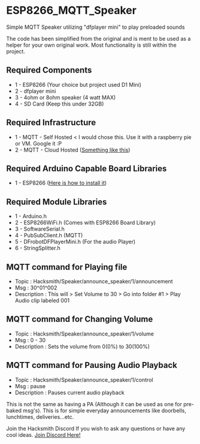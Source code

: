 # ESP8266_MQTT_Speaker
Simple MQTT Speaker utilizing "dfplayer mini" to play preloaded sounds

The code has been simplified from the original and is ment to be used as a helper for your own original work.
Most functionality is still within the project.

## Required Components
  * 1 - ESP8266 (Your choice but project used D1 Mini)
  * 2 - dfplayer mini
  * 3 - 4ohm or 8ohm speaker (4 watt MAX)
  * 4 - SD Card (Keep this under 32GB)

## Required Infrastructure
  * 1 - MQTT - Self Hosted < I would chose this. Use it with a raspberry pie or VM. Google it :P
  * 2 - MQTT - Cloud Hosted ([Something like this](https://www.hivemq.com/mqtt-cloud-broker/))
  
## Required Arduino Capable Board Libraries
  * 1 - ESP8266 ([Here is how to install it](https://randomnerdtutorials.com/how-to-install-esp8266-board-arduino-ide/))

## Required Module Libraries
  * 1 - Arduino.h
  * 2 - ESP8266WiFi.h (Comes with ESP8266 Board Library)
  * 3 - SoftwareSerial.h
  * 4 - PubSubClient.h (MQTT)
  * 5 - DFrobotDFPlayerMini.h (For the audio Player)
  * 6 - StringSplitter.h


## MQTT command for Playing file
 * Topic : Hacksmith/Speaker/announce_speaker/1/announcement
 * Msg   : 30^01^002
 * Description : This will > Set Volume to 30 > Go into folder #1 > Play Audio clip labeled 001

## MQTT command for Changing Volume
 * Topic : Hacksmith/Speaker/announce_speaker/1/volume
 * Msg   : 0 - 30
 * Description : Sets the volume from 0(0%) to 30(100%)

## MQTT command for Pausing Audio Playback
 * Topic : Hacksmith/Speaker/announce_speaker/1/control
 * Msg   : pause
 * Description : Pauses current audio playback


This is not the same as having a PA (Although it can be used as one for pre-baked msg's).
This is for simple everyday announcements like doorbells, lunchtimes, deliveries...etc.

Join the Hacksmith Discord If you wish to ask any questions or have any cool ideas.
[Join Discord Here!](https://discord.gg/thehacksmith)

